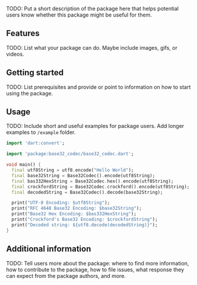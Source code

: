 <!-- 
This README describes the package. If you publish this package to pub.dev,
this README's contents appear on the landing page for your package.

For information about how to write a good package README, see the guide for
[writing package pages](https://dart.dev/guides/libraries/writing-package-pages). 

For general information about developing packages, see the Dart guide for
[creating packages](https://dart.dev/guides/libraries/create-library-packages)
and the Flutter guide for
[developing packages and plugins](https://flutter.dev/developing-packages). 
-->

TODO: Put a short description of the package here that helps potential users
know whether this package might be useful for them.

## Features

TODO: List what your package can do. Maybe include images, gifs, or videos.

## Getting started

TODO: List prerequisites and provide or point to information on how to
start using the package.

## Usage

TODO: Include short and useful examples for package users. Add longer examples
to `/example` folder. 

```dart
import 'dart:convert';

import 'package:base32_codec/base32_codec.dart';

void main() {
  final utf8String = utf8.encode("Hello World");
  final base32String = Base32Codec().encode(utf8String);
  final bas332HexString = Base32Codec.hex().encode(utf8String);
  final crockfordString = Base32Codec.crockford().encode(utf8String);
  final decodedString = Base32Codec().decode(base32String);

  print("UTF-8 Encoding: $utf8String");
  print("RFC 4648 Base32 Encoding: $base32String");
  print("Base32 Hex Encoding: $bas332HexString");
  print("Crockford's Base32 Encoding: $crockfordString");
  print("Decoded string: ${utf8.decode(decodedString)}");
}
```

## Additional information

TODO: Tell users more about the package: where to find more information, how to 
contribute to the package, how to file issues, what response they can expect 
from the package authors, and more.
